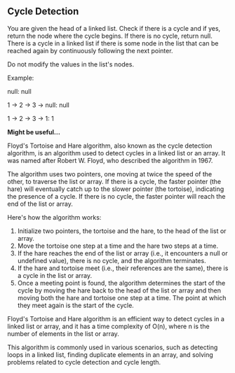 ## Cycle Detection

You are given the head of a linked list.
Check if there is a cycle and if yes, return the node where the cycle begins.
If there is no cycle, return null.
There is a cycle in a linked list if there is some node in the list that can be reached again by continuously following the next pointer.

Do not modify the values in the list's nodes.

Example:

null: null

1 -> 2 -> 3 -> null: null

1 -> 2 -> 3 -> 1: 1

**Might be useful...**

Floyd's Tortoise and Hare algorithm, also known as the cycle detection algorithm, is an algorithm used to detect cycles in a linked list or an array. It was named after Robert W. Floyd, who described the algorithm in 1967.

The algorithm uses two pointers, one moving at twice the speed of the other, to traverse the list or array. If there is a cycle, the faster pointer (the hare) will eventually catch up to the slower pointer (the tortoise), indicating the presence of a cycle. If there is no cycle, the faster pointer will reach the end of the list or array.

Here's how the algorithm works:

1. Initialize two pointers, the tortoise and the hare, to the head of the list or array.
2. Move the tortoise one step at a time and the hare two steps at a time.
3. If the hare reaches the end of the list or array (i.e., it encounters a null or undefined value), there is no cycle, and the algorithm terminates.
4. If the hare and tortoise meet (i.e., their references are the same), there is a cycle in the list or array.
5. Once a meeting point is found, the algorithm determines the start of the cycle by moving the hare back to the head of the list or array and then moving both the hare and tortoise one step at a time. The point at which they meet again is the start of the cycle.

Floyd's Tortoise and Hare algorithm is an efficient way to detect cycles in a linked list or array, and it has a time complexity of O(n), where n is the number of elements in the list or array.

This algorithm is commonly used in various scenarios, such as detecting loops in a linked list, finding duplicate elements in an array, and solving problems related to cycle detection and cycle length.
